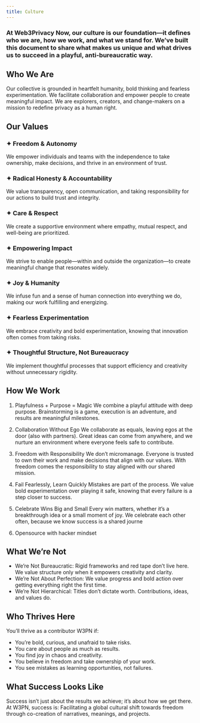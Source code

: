 ```yaml
---
title: Culture
---
```



### At Web3Privacy Now, our culture is our foundation—it defines who we are, how we work, and what we stand for. We’ve built this document to share what makes us unique and what drives us to succeed in a playful, anti-bureaucratic way.

## Who We Are
Our collective is grounded in heartfelt humanity, bold thinking and fearless experimentation. We facilitate collaboration and empower people to create meaningful impact.
We are explorers, creators, and change-makers on a mission to redefine privacy as a human right.

## Our Values

### ✦ Freedom & Autonomy
We empower individuals and teams with the independence to take ownership, make decisions, and thrive in an environment of trust.

### ✦ Radical Honesty & Accountability
We value transparency, open communication, and taking responsibility for our actions to build trust and integrity.

### ✦ Care & Respect
We create a supportive environment where empathy, mutual respect, and well-being are prioritized.

### ✦ Empowering Impact
We strive to enable people—within and outside the organization—to create meaningful change that resonates widely.

### ✦ Joy & Humanity
We infuse fun and a sense of human connection into everything we do, making our work fulfilling and energizing.

### ✦ Fearless Experimentation
We embrace creativity and bold experimentation, knowing that innovation often comes from taking risks.

### ✦ Thoughtful Structure, Not Bureaucracy
We implement thoughtful processes that support efficiency and creativity without unnecessary rigidity.

## How We Work

1. Playfulness + Purpose = Magic
    We combine a playful attitude with deep purpose. Brainstorming is a game, execution is an adventure, and results are meaningful milestones.

2. Collaboration Without Ego
    We collaborate as equals, leaving egos at the door (also with partners). Great ideas can come from anywhere, and we nurture an environment where everyone feels safe to contribute.

3. Freedom with Responsibility
    We don’t micromanage. Everyone is trusted to own their work and make decisions that align with our values. With freedom comes the responsibility to stay aligned with our shared mission.

4. Fail Fearlessly, Learn Quickly
    Mistakes are part of the process. We value bold experimentation over playing it safe, knowing that every failure is a step closer to success.

5. Celebrate Wins Big and Small
    Every win matters, whether it’s a breakthrough idea or a small moment of joy. We celebrate each other often, because we know success is a shared journe

6. Opensource with hacker mindset


## What We’re Not
- We’re Not Bureaucratic: Rigid frameworks and red tape don’t live here. We value structure only when it empowers creativity and clarity.
- We’re Not About Perfection: We value progress and bold action over getting everything right the first time.
- We’re Not Hierarchical: Titles don’t dictate worth. Contributions, ideas, and values do.

## Who Thrives Here

You’ll thrive as a contributor W3PN if:
- You’re bold, curious, and unafraid to take risks.
- You care about people as much as results.
- You find joy in chaos and creativity.
- You believe in freedom and take ownership of your work.
- You see mistakes as learning opportunities, not failures.

## What Success Looks Like
Success isn’t just about the results we achieve; it’s about how we get there. At W3PN, success is:
Facilitating a global cultural shift towards freedom through co-creation of narratives, meanings, and projects.

